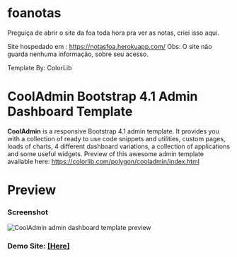 # foanotas
Preguiça de abrir o site da foa toda hora pra ver as notas, criei isso aqui.

Site hospedado em : https://notasfoa.herokuapp.com/
Obs: O site não guarda nenhuma informação, sobre seu acesso.


Template By: ColorLib

# CoolAdmin Bootstrap 4.1 Admin Dashboard Template
**CoolAdmin** is a responsive Bootstrap 4.1 admin template. It provides you with a collection of ready to use code snippets and utilities, custom pages, loads of charts, 4 different dashboard variations, a collection of applications and some useful widgets. Preview of this awesome admin template available here: https://colorlib.com/polygon/cooladmin/index.html

# Preview

### Screenshot

![CoolAdmin admin dashboard template preview](https://colorlib.com/wp/wp-content/uploads/sites/2/Dashboard-v2.jpg)

### Demo Site: [[Here]](https://colorlib.com/polygon/cooladmin/index.html)
